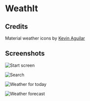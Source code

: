 # WeathIt

## Credits

Material weather icons by [Kevin Aguilar](https://www.uplabs.com/kevinttob)

## Screenshots

![Start screen](Screenshots/1.png)

![Search](Screenshots/1.png)

![Weather for today](Screenshots/1.png)

![Weather forecast](Screenshots/1.png)

